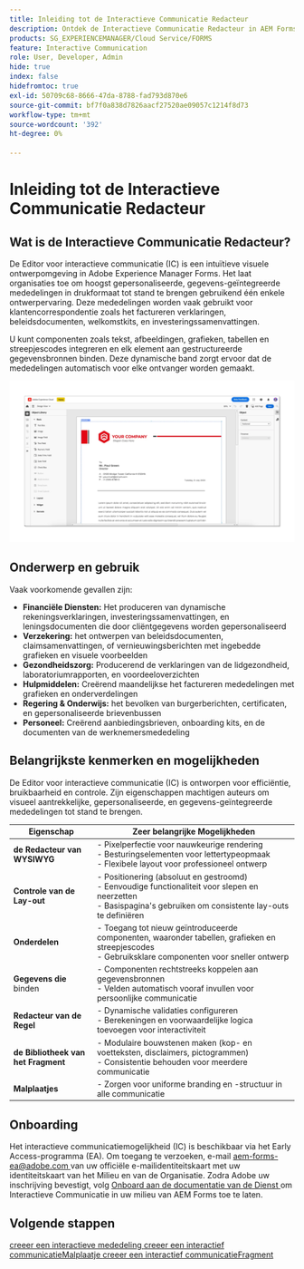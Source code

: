 ```yaml
---
title: Inleiding tot de Interactieve Communicatie Redacteur
description: Ontdek de Interactieve Communicatie Redacteur in AEM Forms. Leer zeer belangrijke eigenschappen, onboarding stappen, en real-world gebruiksgevallen om dynamische, gepersonaliseerde mededelingen tot stand te brengen.
products: SG_EXPERIENCEMANAGER/Cloud Service/FORMS
feature: Interactive Communication
role: User, Developer, Admin
hide: true
index: false
hidefromtoc: true
exl-id: 50709c68-8666-47da-8788-fad793d870e6
source-git-commit: bf7f0a838d7826aacf27520ae09057c1214f8d73
workflow-type: tm+mt
source-wordcount: '392'
ht-degree: 0%

---
```


# Inleiding tot de Interactieve Communicatie Redacteur

## Wat is de Interactieve Communicatie Redacteur?

De Editor voor interactieve communicatie (IC) is een intuïtieve visuele ontwerpomgeving in Adobe Experience Manager Forms. Het laat organisaties toe om hoogst gepersonaliseerde, gegevens-geïntegreerde mededelingen in drukformaat tot stand te brengen gebruikend één enkele ontwerpervaring. Deze mededelingen worden vaak gebruikt voor klantencorrespondentie zoals het factureren verklaringen, beleidsdocumenten, welkomstkits, en investeringssamenvattingen.

U kunt componenten zoals tekst, afbeeldingen, grafieken, tabellen en streepjescodes integreren en elk element aan gestructureerde gegevensbronnen binden. Deze dynamische band zorgt ervoor dat de mededelingen automatisch voor elke ontvanger worden gemaakt.

![ vinden IC Doc ](/help/forms/interactive-communication/assets/introimg.png)

## Onderwerp en gebruik

Vaak voorkomende gevallen zijn:

* **Financiële Diensten:** Het produceren van dynamische rekeningsverklaringen, investeringssamenvattingen, en leningsdocumenten die door cliëntgegevens worden gepersonaliseerd
* **Verzekering:** het ontwerpen van beleidsdocumenten, claimsamenvattingen, of vernieuwingsberichten met ingebedde grafieken en visuele voorbeelden
* **Gezondheidszorg:** Producerend de verklaringen van de lidgezondheid, laboratoriumrapporten, en voordeeloverzichten
* **Hulpmiddelen:** Creërend maandelijkse het factureren mededelingen met grafieken en onderverdelingen
* **Regering &amp; Onderwijs:** het bevolken van burgerberichten, certificaten, en gepersonaliseerde brievenbussen
* **Personeel:** Creërend aanbiedingsbrieven, onboarding kits, en de documenten van de werknemersmededeling

## Belangrijkste kenmerken en mogelijkheden

De Editor voor interactieve communicatie (IC) is ontworpen voor efficiëntie, bruikbaarheid en controle. Zijn eigenschappen machtigen auteurs om visueel aantrekkelijke, gepersonaliseerde, en gegevens-geïntegreerde mededelingen tot stand te brengen.

| **Eigenschap** | **Zeer belangrijke Mogelijkheden** |
|--------------------------------------|---------------------------------------------------------------------------------------|
| **de Redacteur van WYSIWYG** | - Pixelperfectie voor nauwkeurige rendering <br> - Besturingselementen voor lettertypeopmaak <br> - Flexibele layout voor professioneel ontwerp |
| **Controle van de Lay-out** | - Positionering (absoluut en gestroomd) <br> - Eenvoudige functionaliteit voor slepen en neerzetten <br> - Basispagina&#39;s gebruiken om consistente lay-outs te definiëren |
| **Onderdelen** | - Toegang tot nieuw geïntroduceerde componenten, waaronder tabellen, grafieken en streepjescodes <br> - Gebruiksklare componenten voor sneller ontwerp |
| **Gegevens die** binden | - Componenten rechtstreeks koppelen aan gegevensbronnen <br> - Velden automatisch vooraf invullen voor persoonlijke communicatie |
| **Redacteur van de Regel** | - Dynamische validaties configureren <br> - Berekeningen en voorwaardelijke logica toevoegen voor interactiviteit |
| **de Bibliotheek van het Fragment** | - Modulaire bouwstenen maken (kop- en voetteksten, disclaimers, pictogrammen) <br> - Consistentie behouden voor meerdere communicatie |
| **Malplaatjes** | - Zorgen voor uniforme branding en -structuur in alle communicatie |

## Onboarding

Het interactieve communicatiemogelijkheid (IC) is beschikbaar via het Early Access-programma (EA). Om toegang te verzoeken, e-mail [ aem-forms-ea@adobe.com ](mailto:aem-forms-ea@adobe.com) van uw officiële e-mailidentiteitskaart met uw identiteitskaart van het Milieu en van de Organisatie. Zodra Adobe uw inschrijving bevestigt, volg [ Onboard aan de documentatie van de Dienst ](/help/forms/setup-forms-cloud-service.md) om Interactieve Communicatie in uw milieu van AEM Forms toe te laten.

## Volgende stappen

[ creeer een interactieve mededeling ](/help/forms/interactive-communication/create-interactive-communication.md)
[ creeer een interactief communicatieMalplaatje ](/help/forms/interactive-communication/create-interactive-communication-template.md)
[ creeer een interactief communicatieFragment ](/help/forms/interactive-communication/create-interactive-communication-fragment.md)

<!-- 
## Where to Find IC Documentation, Samples, and Tutorials

Whether you're just getting started or looking to build complex communications, Adobe offers extensive learning resources:
[Note: we'll add resources afterwards, below is just the format]

* Official Documentation:

[Create your first interactive communication]()
AEM Forms Interactive Communication Guide

* Tutorials & Videos:
Visit Adobe Experience League and explore the "Forms" section for step-by-step videos and use-case-based tutorials.
-->
